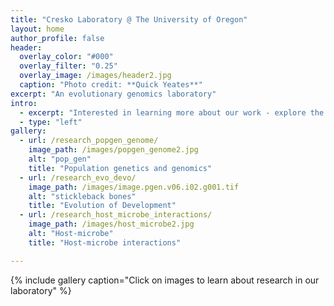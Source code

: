 ```yaml
---
title: "Cresko Laboratory @ The University of Oregon"
layout: home
author_profile: false
header:
  overlay_color: "#000"
  overlay_filter: "0.25"
  overlay_image: /images/header2.jpg
  caption: "Photo credit: **Quick Yeates**"
excerpt: "An evolutionary genomics laboratory"
intro:
  - excerpt: "Interested in learning more about our work - explore the links above"
  - type: "left"
gallery:
  - url: /research_popgen_genome/
    image_path: /images/popgen_genome2.jpg
    alt: "pop_gen"
    title: "Population genetics and genomics"
  - url: /research_evo_devo/
    image_path: /images/image.pgen.v06.i02.g001.tif
    alt: "stickleback bones"
    title: "Evolution of Development"
  - url: /research_host_microbe_interactions/
    image_path: /images/host_microbe2.jpg
    alt: "Host-microbe"
    title: "Host-microbe interactions"

---
```


{% include gallery caption="Click on images to learn about research in our laboratory" %}

